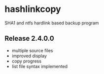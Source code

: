 hashlinkcopy
============
SHA1 and ntfs hardlink based backup program

Release 2.4.0.0
---------------
- multiple source files
- improved display
- copy progress
- list file syntax implemented

